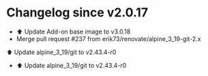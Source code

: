 # Changelog since v2.0.17
- ⬆️ Update Add-on base image to v3.0.18 
- Merge pull request #237 from erik73/renovate/alpine_3_19-git-2.x

⬆️ Update alpine_3_19/git to v2.43.4-r0 
- ⬆️ Update alpine_3_19/git to v2.43.4-r0 
